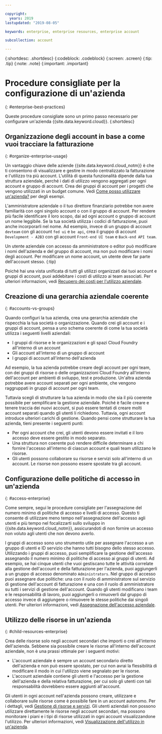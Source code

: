 ```yaml
---

copyright:
  years: 2019
lastupdated: "2019-08-05"

keywords: enterprise, enterprise resources, enterprise account

subcollection: account

---
```


{:shortdesc: .shortdesc}
{:codeblock: .codeblock}
{:screen: .screen}
{:tip: .tip}
{:note: .note}
{:important: .important}


# Procedure consigliate per la configurazione di un'azienda
{: #enterprise-best-practices}

Queste procedure consigliate sono un primo passo necessario per configurare un'azienda {{site.data.keyword.cloud}}.
{:shortdesc}

## Organizzazione degli account in base a come vuoi tracciare la fatturazione
{: #organize-enterprise-usage}

Un vantaggio chiave delle aziende {{site.data.keyword.cloud_notm}} è che ti consentono di visualizzare e gestire in modo centralizzato la fatturazione e l'utilizzo tra più account. L'utilità di questa funzionalità dipende dalla tua struttura aziendale, perché i dati di utilizzo vengono aggregati per ogni account e gruppo di account. Crea dei gruppi di account per i progetti che vengono utilizzati in un budget comune. Vedi [Come posso utilizzare un'azienda?](/docs/account?topic=account-enterprise#enterprise-use-cases) per degli esempi.

L'amministratore aziendale o il tuo direttore finanziario potrebbe non avere familiarità con ogni singolo account o con il gruppo di account. Per rendere più facile identificare il loro scopo, dai ad ogni account o gruppo di account un nome leggibile. Se la tua società utilizza i codici di fatturazione, puoi anche incorporarli nel nome. Ad esempio, invece di un gruppo di account `devteam` con gli account `fed ui` e `be api`, crea il gruppo di account `Development - A2B3` con gli account `Front-end UI team` e `Back-end API team`.

Un utente aziendale con accesso da amministratore o editor può modificare i nomi dell'azienda e del gruppo di account, ma non può modificare i nomi degli account. Per modificare un nome account, un utente deve far parte dell'account stesso.
{:tip}

Poiché hai una vista unificata di tutti gli utilizzi organizzati dai tuoi account e gruppi di account, puoi addebitare i costi di utilizzo ai team associati. Per ulteriori informazioni, vedi [Recupero dei costi per l'utilizzo aziendale](/docs/billing-usage?topic=billing-usage-enterprise-usage#enterprise-cost-recovery).

## Creazione di una gerarchia aziendale coerente
{: #accounts-vs-groups}

Quando configuri la tua azienda, crea una gerarchia aziendale che rispecchia la tua società o organizzazione. Quando crei gli account e i gruppi di account, pensa a uno schema coerente di come la tua società utilizza i seguenti livelli aziendali:
- I gruppi di risorse e le organizzazioni e gli spazi Cloud Foundry all'interno di un account
- Gli account all'interno di un gruppo di account
- I gruppi di account all'interno dell'azienda

Ad esempio, la tua azienda potrebbe creare degli account per ogni team, con dei gruppi di risorse o delle organizzazioni Cloud Foundry all'interno dell'account per ambienti di sviluppo, test e produzione. Un'altra azienda potrebbe avere account separati per ogni ambiente, che vengono raggruppati in gruppi di account per ogni team.

Tuttavia scegli di strutturare la tua azienda in modo che sia il più coerente possibile per semplificare la gestione aziendale. Poiché è facile creare e tenere traccia dei nuovi account, si può essere tentati di creare molti account separati quando gli utenti li richiedono. Tuttavia, ogni account introduce ulteriori carichi di gestione. Quando pensi come strutturare la tua azienda, tieni presente i seguenti punti:
- Per ogni account che crei, gli utenti devono essere invitati e il loro accesso deve essere gestito in modo separato.
- Una struttura non coerente può rendere difficile determinare a chi fornire l'accesso all'interno di ciascun account e quali team utilizzano le risorse.
- Gli utenti possono collaborare su risorse e servizi solo all'interno di un account. Le risorse non possono essere spostate tra gli account.

## Configurazione delle politiche di accesso in un'azienda
{: #access-enterprise}

Come sempre, segui le procedure consigliate per l'assegnazione del numero minimo di politiche di accesso e livelli di accesso. Questo ti consente di utilizzare meno tempo nell'assegnazione dell'accesso agli utenti e più tempo nel focalizzarti sullo sviluppo in {{site.data.keyword.cloud_notm}}, assicurandoti di non fornire un accesso non voluto agli utenti che non devono averlo.

I gruppi di accesso sono uno strumento utile per assegnare l'accesso a un gruppo di utenti e ID servizio che hanno tutti bisogno dello stesso accesso. Utilizzando i gruppi di accesso, puoi semplificare la gestione dell'accesso assegnando il numero minimo di politiche di accesso ai gruppi di utenti. Ad esempio, se hai cinque utenti che vuoi gestiscano tutte le attività correlate alla gestione dell'account e della fatturazione per l'azienda, puoi aggiungerli a un gruppo di accesso denominato `Administrators`. Nel gruppo di accesso puoi assegnare due politiche: una con il ruolo di amministratore sul servizio di gestione dell'account di fatturazione e una con il ruolo di amministratore su tutti i servizi di gestione dell'account. Quando gli utenti modificano i team e le responsabilità di lavoro, puoi aggiungerli o rimuoverli dal gruppo di accesso invece di aggiungere o rimuovere le stesse politiche dai singoli utenti. Per ulteriori informazioni, vedi [Assegnazione dell'accesso aziendale](/docs/iam?topic=iam-assign-access-enterprise).

## Utilizzo delle risorse in un'azienda
{: #child-resources-enterprise}

Crea delle risorse solo negli account secondari che importi o crei all'interno dell'azienda. Sebbene sia possibile creare le risorse all'interno dell'account aziendale, non è una prassi ottimale per i seguenti motivi:
 - L'account aziendale è sempre un account secondario diretto dell'azienda e non può essere spostato, per cui non avrai la flessibilità di modificare il modo in cui l'utilizzo viene segnalato per le risorse.
 - L'account aziendale contiene gli utenti e l'accesso per la gestione dell'azienda e della relativa fatturazione, per cui solo gli utenti con tali responsabilità dovrebbero essere aggiunti all'account.

Gli utenti in ogni account nell'azienda possono creare, utilizzare e collaborare sulle risorse come è possibile fare in un account autonomo. Per i dettagli, vedi [Gestione di risorse e servizi](/docs/resources?topic=resources-resource). Gli utenti aziendali non possono utilizzare direttamente le risorse negli account secondari, ma possono monitorare i piani e i tipi di risorse utilizzati in ogni account visualizzandone l'utilizzo. Per ulteriori informazioni, vedi [Visualizzazione dell'utilizzo in un'azienda](/docs/billing-usage?topic=billing-usage-enterprise-usage).


